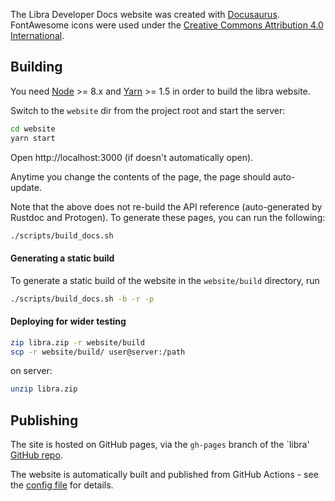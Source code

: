 The Libra Developer Docs website was created with [Docusaurus](https://docusaurus.io/).
FontAwesome icons were used under the
[Creative Commons Attribution 4.0 International](https://fontawesome.com/license).

## Building

You need [Node](https://nodejs.org/en/) >= 8.x and
[Yarn](https://yarnpkg.com/en/) >= 1.5 in order to build the libra website.

Switch to the `website` dir from the project root and start the server:
```bash
cd website
yarn start
```

Open http://localhost:3000 (if doesn't automatically open).

Anytime you change the contents of the page, the page should auto-update.

Note that the above does not re-build the API reference (auto-generated by
Rustdoc and Protogen). To generate these pages, you can run the following:
```bash
./scripts/build_docs.sh
```

#### Generating a static build

To generate a static build of the website in the `website/build` directory, run
```bash
./scripts/build_docs.sh -b -r -p
```

#### Deploying for wider testing

```bash
zip libra.zip -r website/build
scp -r website/build/ user@server:/path
```

on server:
```bash
unzip libra.zip
```

## Publishing

The site is hosted on GitHub pages, via the `gh-pages` branch of the `libra'
[GitHub repo](https://github.com/libra/libra/developers.libra.org).

The website is automatically built and published from GitHub Actions - see the
[config file](https://github.com/libra/libra/blob/master/.github/workflows/developer-site-deploy.yml)
for details.
